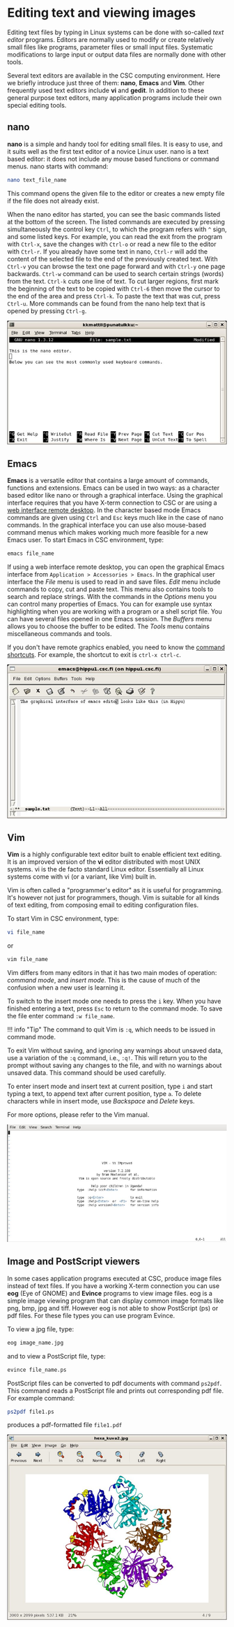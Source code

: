# Editing text and viewing images

Editing text files by typing in Linux systems can be done with so-called
*text editor* programs. Editors are normally used to modify or create
relatively small files like programs, parameter files or small input
files. Systematic modifications to large input or output data files are
normally done with other tools.

Several text editors are available in the CSC computing environment.
Here we briefly introduce just three of them: **nano**, **Emacs** and
**Vim**. Other frequently used text editors include **vi** and
**gedit**. In addition to these general purpose text editors, many
application programs include their own special editing tools.

## nano

**nano** is a simple and handy tool for editing small files. It is
easy to use, and it suits well as the first text editor of a novice Linux
user. nano is a text based editor: it does not include any mouse based
functions or command menus. nano starts with command:

```bash
nano text_file_name
```

This command opens the given file to the editor or creates a new empty
file if the file does not already exist.

When the nano editor has started, you can see the basic commands listed
at the bottom of the screen. The listed commands are executed by
pressing simultaneously the control key `Ctrl`, to which the program
refers with `^` sign, and some listed keys. For example, you can
read the exit from the program with `Ctrl-x`, save the changes with
`Ctrl-o` or read a new file to the editor with `Ctrl-r`. If
you already have some text in nano, `Ctrl-r` will add the content
of the selected file to the end of the previously created text. With
`Ctrl-v` you can browse the text one page forward and with
`Ctrl-y` one page backwards. `Ctrl-w` command can be used to
search certain strings (words) from the text. `Ctrl-k` cuts one line
of text. To cut larger regions, first mark the beginning of the text to
be copied with `Ctrl-6` then move the cursor to the end of the area
and press `Ctrl-k`. To paste the text that was cut, press
`Ctrl-u`. More commands can be found from the nano help text that
is opened by pressing `Ctrl-g`.

![The Nano Editor](../../../img/nano.jpg "Nano editor.")

## Emacs

**Emacs** is a versatile editor that contains a large amount of
commands, functions and extensions. Emacs can be used in two ways: as a
character based editor like nano or through a graphical interface.
Using the graphical interface requires that you have X-term
connection to CSC or are using a
[web interface remote desktop](../../../computing/webinterface/desktop.md).
In the character based mode Emacs commands are given
using `Ctrl` and `Esc` keys much like in the case of nano commands. In
the graphical interface you can use also mouse-based command menus which
makes working much more feasible for a new Emacs user. To start Emacs in
CSC environment, type:

```bash
emacs file_name
```

If using a web interface remote desktop, you can open the
graphical Emacs interface from `Application > Accessories > Emacs`.
In the graphical user interface the *File* menu is used to read in and save
files. *Edit* menu include commands to copy, cut and paste text. This menu
also contains tools to search and replace strings. With the commands in
the *Options* menu you can control many properties of Emacs. You can
for example use syntax highlighting when you are working with a
program or a shell script file. You can have several files opened in one
Emacs session. The *Buffers* menu allows you to choose the buffer to
be edited. The *Tools* menu contains miscellaneous commands and
tools.

If you don't have remote graphics enabled, you need to know the
[command shortcuts](https://www.gnu.org/software/emacs/refcards/pdf/refcard.pdf).
For example, the shortcut to exit is `ctrl-x ctrl-c`.

![Graphical interface of emacs editor](../../../img/emacs.jpg "Graphical interface of emacs editor.")

## Vim

**Vim** is a highly configurable text editor built to enable
efficient text editing. It is an improved version of the **vi** editor
distributed with most UNIX systems. vi is the de facto standard
Linux editor. Essentially all Linux systems come with vi (or a
variant, like Vim) built in.

Vim is often called a "programmer's editor" as it is useful for
programming. It's however not just for programmers, though. Vim is
suitable for all kinds of text editing, from composing email to editing
configuration files.

To start Vim in CSC environment, type:

```bash
vi file_name
```

or

```bash
vim file_name
```

Vim differs from many editors in that it has two main modes of
operation: *command mode*, and *insert mode*. This is the cause of much
of the confusion when a new user is learning it.

To switch to the insert mode one needs to press the `i` key. When you
have finished entering a text, press `Esc` to return to the command
mode. To save the file enter command `:w file_name`.

!!! info "Tip"
    The command to quit Vim is `:q`, which needs to be issued in command mode.

To exit Vim without saving, and ignoring any warnings about unsaved
data, use a variation of the `:q` command, i.e., `:q!`. This will return you to
the prompt without saving any changes to the file, and with no warnings about
unsaved data. This command should be used carefully.

To enter insert mode and insert text at current position, type `i` and
start typing a text, to append text after current position, type `a`.
To delete characters while in insert mode, use *Backspace* and *Delete*
keys.

For more options, please refer to the Vim manual.

![Graphical interface of Vim editor with welcome screen](../../../img/vim.jpg "Graphical interface of vim editor with welcome screen.")

## Image and PostScript viewers

In some cases application programs executed at CSC, produce image files
instead of text files. If you have a working X-term connection you can use
**eog** (Eye of GNOME) and **Evince** programs to view image files. eog is a
simple image viewing program that can display common image formats like png,
bmp, jpg and tiff. However eog is not able to show PostScript (ps) or
pdf files. For these file types you can use program Evince.

To view a jpg file, type:

```bash
eog image_name.jpg
```

and to view a PostScript file, type:

```bash
evince file_name.ps
```

PostScript files can be converted to pdf documents with command
`ps2pdf`. This command reads a PostScript file and prints out
corresponding pdf file. For example command:

```bash
ps2pdf file1.ps
```

produces a pdf-formatted file `file1.pdf`

![eog image viewing program](../../../img/eog.jpg  "eog image viewing program.")
